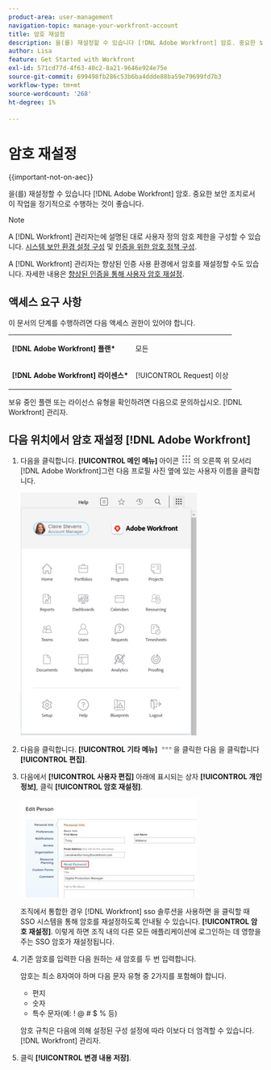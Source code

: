 ```yaml
---
product-area: user-management
navigation-topic: manage-your-workfront-account
title: 암호 재설정
description: 을(를) 재설정할 수 있습니다 [!DNL Adobe Workfront] 암호. 중요한 보안 조치로서 이 작업을 정기적으로 수행하는 것이 좋습니다.
author: Lisa
feature: Get Started with Workfront
exl-id: 571cd77d-4f63-40c2-8a21-9646e924e75e
source-git-commit: 699498fb286c53b6ba4ddde88ba59e79699fd7b3
workflow-type: tm+mt
source-wordcount: '268'
ht-degree: 1%

---
```


# 암호 재설정

{{important-not-on-aec}}

을(를) 재설정할 수 있습니다 [!DNL Adobe Workfront] 암호. 중요한 보안 조치로서 이 작업을 정기적으로 수행하는 것이 좋습니다.

>[!NOTE]
>
>A [!DNL Workfront] 관리자는에 설명된 대로 사용자 정의 암호 제한을 구성할 수 있습니다. [시스템 보안 환경 설정 구성](../../../administration-and-setup/manage-workfront/security/configure-security-preferences.md) 및 [인증을 위한 암호 정책 구성](../../../administration-and-setup/manage-workfront/security/configure-password-policies-authentication.md).
>
>A [!DNL Workfront] 관리자는 향상된 인증 사용 환경에서 암호를 재설정할 수도 있습니다. 자세한 내용은 [향상된 인증을 통해 사용자 암호 재설정](../../../workfront-basics/manage-your-account-and-profile/managing-your-workfront-account/reset-user-password-eauth.md).

## 액세스 요구 사항

이 문서의 단계를 수행하려면 다음 액세스 권한이 있어야 합니다.

<table style="table-layout:auto"> 
 <col> 
 </col> 
 <col> 
 </col> 
 <tbody> 
  <tr> 
   <td role="rowheader"><strong>[!DNL Adobe Workfront] 플랜*</strong></td> 
   <td> <p>모든</p> </td> 
  </tr> 
  <tr> 
   <td role="rowheader"><strong>[!DNL Adobe Workfront] 라이센스*</strong></td> 
   <td> <p>[!UICONTROL Request] 이상</p> </td> 
  </tr> 
 </tbody> 
</table>

보유 중인 플랜 또는 라이선스 유형을 확인하려면 다음으로 문의하십시오. [!DNL Workfront] 관리자.

## 다음 위치에서 암호 재설정 [!DNL Adobe Workfront]

1. 다음을 클릭합니다. **[!UICONTROL 메인 메뉴]** 아이콘 ![](assets/main-menu-icon.png) 의 오른쪽 위 모서리 [!DNL Adobe Workfront]그런 다음 프로필 사진 옆에 있는 사용자 이름을 클릭합니다.

   ![메인 메뉴를 열고 사용자 이름을 선택합니다.](assets/main-menu-options-350x481.png)

1. 다음을 클릭합니다. **[!UICONTROL 기타 메뉴]** ![](assets/more-icon.png)을 클릭한 다음 을 클릭합니다 **[!UICONTROL 편집]**.

1. 다음에서 **[!UICONTROL 사용자 편집]** 아래에 표시되는 상자 **[!UICONTROL 개인 정보]**, 클릭 **[!UICONTROL 암호 재설정]**.

   ![](assets/edit-person-box-350x196.jpg)

   조직에서 통합한 경우 [!DNL Workfront] sso 솔루션을 사용하면 을 클릭할 때 SSO 시스템을 통해 암호를 재설정하도록 안내될 수 있습니다. **[!UICONTROL 암호 재설정]**. 이렇게 하면 조직 내의 다른 모든 애플리케이션에 로그인하는 데 영향을 주는 SSO 암호가 재설정됩니다.

1. 기존 암호를 입력한 다음 원하는 새 암호를 두 번 입력합니다.

   암호는 최소 8자여야 하며 다음 문자 유형 중 2가지를 포함해야 합니다.

   * 편지
   * 숫자
   * 특수 문자(예: ! @ # $ % 등)

   암호 규칙은 다음에 의해 설정된 구성 설정에 따라 이보다 더 엄격할 수 있습니다. [!DNL Workfront] 관리자.

1. 클릭 **[!UICONTROL 변경 내용 저장]**.
